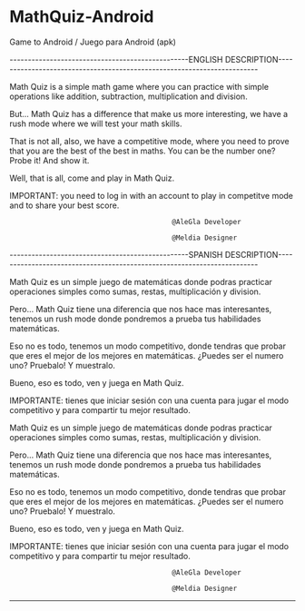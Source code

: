 # MathQuiz-Android
Game to Android / Juego para Android (apk)

-------------------------------------------------ENGLISH DESCRIPTION------------------------------------------------------------------------

Math Quiz is a simple math game where you can practice with simple operations like addition, subtraction, multiplication and division.

But... Math Quiz has a difference that make us more interesting, we have a rush mode where we will test your math skills.

That is not all, also, we have a competitive mode, where you need to prove that you are the best of the best in maths. You can be the number one? Probe it! And show it.

Well, that is all, come and play in Math Quiz.

IMPORTANT: you need to log in with an account to play in competitve mode and to share your best score.

                                            
                                            @AleGla Developer
                                            
                                            @Meldia Designer 


-------------------------------------------------SPANISH DESCRIPTION------------------------------------------------------------------------


Math Quiz es un simple juego de matemáticas donde podras practicar operaciones simples como sumas, restas, multiplicación y division.

Pero... Math Quiz tiene una diferencia que nos hace mas interesantes, tenemos un rush mode donde pondremos a prueba tus habilidades matemáticas.

Eso no es todo, tenemos un modo competitivo, donde tendras que probar que eres el mejor de los mejores en matemáticas. ¿Puedes ser el numero uno? Pruebalo! Y muestralo.

Bueno, eso es todo, ven y juega en Math Quiz. 

IMPORTANTE: tienes que iniciar sesión con una cuenta para jugar el modo competitivo y para compartir tu mejor resultado.

Math Quiz es un simple juego de matemáticas donde podras practicar operaciones simples como sumas, restas, multiplicación y division.

Pero... Math Quiz tiene una diferencia que nos hace mas interesantes, tenemos un rush mode donde pondremos a prueba tus habilidades matemáticas.

Eso no es todo, tenemos un modo competitivo, donde tendras que probar que eres el mejor de los mejores en matemáticas. ¿Puedes ser el numero uno? Pruebalo! Y muestralo.

Bueno, eso es todo, ven y juega en Math Quiz. 

IMPORTANTE: tienes que iniciar sesión con una cuenta para jugar el modo competitivo y para compartir tu mejor resultado.

                                            
                                            @AleGla Developer
                                            
                                            @Meldia Designer


------------------------------------------------------------------------------------------------------------------------------------------------------------------------


